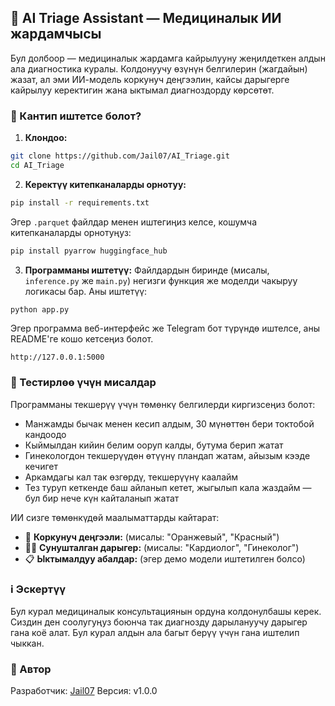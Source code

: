 ## 🏥 AI Triage Assistant — Медициналык ИИ жардамчысы
Бул долбоор — медициналык жардамга кайрылууну жеңилдеткен алдын ала диагностика куралы.
Колдонуучу өзүнүн белгилерин (жагдайын) жазат, ал эми ИИ-модель коркунуч деңгээлин, кайсы дарыгерге кайрылуу керектигин жана ыктымал диагноздорду көрсөтөт.

### 🚀 Кантип иштетсе болот?
1. **Клондоо:**
```bash
git clone https://github.com/Jail07/AI_Triage.git
cd AI_Triage
```

2. **Керектүү китепканаларды орнотуу:**
```bash
pip install -r requirements.txt
```
Эгер `.parquet` файлдар менен иштегиңиз келсе, кошумча китепканаларды орнотуңуз:
```bash
pip install pyarrow huggingface_hub
```

3. **Программаны иштетүү:**
Файлдардын биринде (мисалы, `inference.py` же `main.py`) негизги функция же моделди чакыруу логикасы бар.
Аны иштетүү:
```bash
python app.py
```
Эгер программа веб-интерфейс же Telegram бот түрүндө иштелсе, аны README'ге кошо кетсеңиз болот.

```
http://127.0.0.1:5000
```



### 🧪 Тестирлөө үчүн мисалдар
Программаны текшерүү үчүн төмөнкү белгилерди киргизсеңиз болот:

- Манжамды бычак менен кесип алдым, 30 мүнөттөн бери токтобой кандоодо
- Кыймылдан кийин белим ооруп калды, бутума берип жатат
- Гинекологдон текшерүүдөн өтүүнү пландап жатам, айызым кээде кечигет
- Аркамдагы кал так өзгөрдү, текшерүүнү каалайм
- Тез туруп кеткенде баш айланып кетет, жыгылып кала жаздайм — бул бир нече күн кайталанып жатат

ИИ сизге төмөнкүдөй маалыматтарды кайтарат:
- 🛑 **Коркунуч деңгээли:** (мисалы: "Оранжевый", "Красный")
- 👨‍⚕️ **Сунушталган дарыгер:** (мисалы: "Кардиолог", "Гинеколог")
- 📋 **Ыктымалдуу абалдар:** (эгер демо модели иштетилген болсо)

### ℹ️ Эскертүү
Бул курал медициналык консультациянын ордуна колдонулбашы керек.
Сиздин ден соолугуңуз боюнча так диагнозду дарылануучу дарыгер гана коё алат.
Бул курал алдын ала багыт берүү үчүн гана иштелип чыккан.

### 📌 Автор
Разработчик: [Jail07](https://github.com/Jail07)
Версия: v1.0.0
